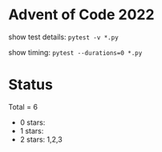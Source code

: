 Advent of Code 2022
===================

show test details:
```pytest -v *.py```

show timing:
```pytest --durations=0 *.py```

Status
======

Total = 6

- 0 stars: 
- 1 stars: 
- 2 stars: 1,2,3